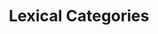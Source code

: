 ---
word: "true"

title: "Lexical Categories"

categories: ['']

tags: ['Lexical', 'Categories']

arwords: 'الفئات المعجمية'

arexps: []

enwords: ['Lexical Categories']

enexps: []

arlexicons: 'ف'

enlexicons: 'L'

authors: ['Ruqayya Roshdy']

translators: ['']

citations: 'مقدمة في حوسبة اللغة العربية'

sources: 'مركز الملك عبدالله بن عبدالعزيز الدولي لخدمة اللغة العربية'

slug: ""
---
